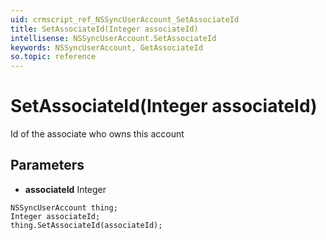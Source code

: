 ```yaml
---
uid: crmscript_ref_NSSyncUserAccount_SetAssociateId
title: SetAssociateId(Integer associateId)
intellisense: NSSyncUserAccount.SetAssociateId
keywords: NSSyncUserAccount, GetAssociateId
so.topic: reference
---
```


# SetAssociateId(Integer associateId)

Id of the associate who owns this account

## Parameters

* **associateId** Integer

```crmscript
NSSyncUserAccount thing;
Integer associateId;
thing.SetAssociateId(associateId);
```

